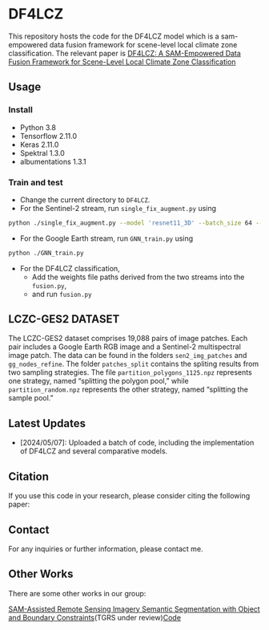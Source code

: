 # DF4LCZ

This repository hosts the code for the DF4LCZ model which is a sam-empowered data fusion framework for scene-level local climate zone classification. The relevant paper is [DF4LCZ: A SAM-Empowered Data Fusion Framework for Scene-Level Local Climate Zone Classification](https://arxiv.org/pdf/2403.09367)

## Usage

### Install
- Python 3.8
- Tensorflow 2.11.0 
- Keras 2.11.0 
- Spektral 1.3.0
- albumentations 1.3.1

### Train and test

- Change the current directory to `DF4LCZ`.
- For the Sentinel-2 stream, run `single_fix_augment.py` using

```Bash
python ./single_fix_augment.py --model 'resnet11_3D' --batch_size 64 --initial_lr 0.002 --decay_factor 0.4 --patience 40 --epoch 100
```
- For the Google Earth stream, run `GNN_train.py` using

```Bash
python ./GNN_train.py
```
- For the DF4LCZ classification, 
    - Add the weights file paths derived from the two streams into the `fusion.py`,
    - and run `fusion.py`

## LCZC-GES2 DATASET

The LCZC-GES2 dataset comprises 19,088 pairs of image patches. Each pair includes a Google Earth RGB image and a Sentinel-2 multispectral image patch. The data can be found in the folders `sen2_img_patches` and `gg_nodes_refine`. The folder `patches_split` contains the spliting results from two sampling strategies. The file `partition_polygons_1125.npz` represents one strategy, named “splitting the polygon pool,” while `partition_random.npz` represents the other strategy, named “splitting the sample pool.”

## Latest Updates 

- [2024/05/07]: Uploaded a batch of code, including the implementation of DF4LCZ and several comparative models. 

## Citation

If you use this code in your research, please consider citing the following paper:

## Contact

For any inquiries or further information, please contact me.

## Other Works
There are some other works in our group:

[SAM-Assisted Remote Sensing Imagery Semantic Segmentation with Object and Boundary Constraints](https://arxiv.org/abs/2312.02464)(TGRS under review)[Code](https://github.com/sstary/SSRS)